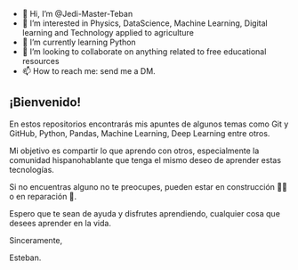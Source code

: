 - 👋 Hi, I’m @Jedi-Master-Teban
- 👀 I’m interested in Physics, DataScience, Machine Learning, Digital learning and Technology applied to agriculture
- 🌱 I’m currently learning Python
- 💞️ I’m looking to collaborate on anything related to free educational resources
- 📫 How to reach me: send me a DM.

<!---
Jedi-Master-Teban/Jedi-Master-Teban is a ✨ special ✨ repository because its `README.md` (this file) appears on your GitHub profile.
You can click the Preview link to take a look at your changes.
--->


## ¡Bienvenido!

En estos repositorios encontrarás mis apuntes de algunos temas como Git y GitHub, Python, Pandas, Machine Learning, Deep Learning entre otros.

Mi objetivo es compartir lo que aprendo con otros, especialmente la comunidad hispanohablante que tenga el mismo deseo de aprender estas tecnologías.

Si no encuentras alguno no te preocupes, pueden estar en construcción 👷‍♂️ o en reparación 🚧.

Espero que te sean de ayuda y disfrutes aprendiendo, cualquier cosa que desees aprender en la vida.

Sinceramente,

Esteban.
